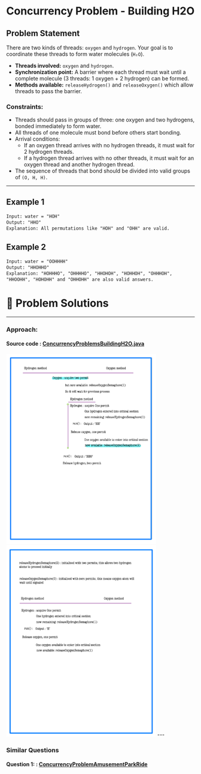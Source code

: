 # Concurrency Problem - Building H2O


## Problem Statement

There are two kinds of threads: `oxygen` and `hydrogen`. Your goal is to coordinate these threads to form water molecules (`H₂O`).

- **Threads involved:** `oxygen` and `hydrogen`.
- **Synchronization point:** A barrier where each thread must wait until a complete molecule (3 threads: 1 oxygen + 2 hydrogen) can be formed.
- **Methods available:** `releaseHydrogen()` and `releaseOxygen()` which allow threads to pass the barrier.

### Constraints:
- Threads should pass in groups of three: one oxygen and two hydrogens, bonded immediately to form water.
- All threads of one molecule must bond before others start bonding.
- Arrival conditions:
    - If an oxygen thread arrives with no hydrogen threads, it must wait for 2 hydrogen threads.
    - If a hydrogen thread arrives with no other threads, it must wait for an oxygen thread and another hydrogen thread.
- The sequence of threads that bond should be divided into valid groups of `(O, H, H)`.

---

## Example 1
```plaintext
Input: water = "HOH"
Output: "HHO"
Explanation: All permutations like "HOH" and "OHH" are valid.
```

## Example 2
```plaintext
Input: water = "OOHHHH"
Output: "HHOHHO"
Explanation: "HOHHHO", "OHHHHO", "HHOHOH", "HOHHOH", "OHHHOH", "HHOOHH", "HOHOHH" and "OHHOHH" are also valid answers.
```

# 📝 Problem Solutions
---
### Approach:
#### Source code : [ConcurrencyProblemsBuildingH2O.java](../../../../../../lowLevelDesignModuleOne/QuestionAnswer/synchronizationwithSemaphores/assignment/ConcurrencyProblemsBuildingH2O/originalQuestion/ConcurrencyProblemsBuildingH2O.java)


<img src="../../../../../../../src/resources/images/lowLevelDesignModuleOne/QuestionAnswer/synchronizationwithSemaphores/assignment/ConcurrencyProblemsBuildingH2O/originalQuestion/step1.jpg" alt="My Image" width="400" />
<img src="../../../../../../../src/resources/images/lowLevelDesignModuleOne/QuestionAnswer/synchronizationwithSemaphores/assignment/ConcurrencyProblemsBuildingH2O/originalQuestion/step2.jpg" alt="My Image" width="400" />
---

### Similar Questions
#### Question 1: : [ConcurrencyProblemAmusementParkRide](../../../similarQuestion/ConcurrencyProblemAmusementParkRide.md)